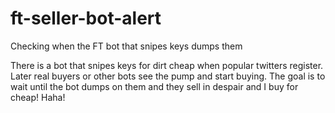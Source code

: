# ft-seller-bot-alert
Checking when the FT bot that snipes keys dumps them

There is a bot that snipes keys for dirt cheap when popular twitters register. Later real buyers or other bots see the pump and start buying. The goal is to wait until the bot dumps on them and they sell in despair and I buy for cheap! Haha!
